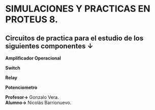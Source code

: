 # SIMULACIONES Y PRACTICAS EN PROTEUS 8.

## Circuitos de practica para el estudio de los siguientes componentes ↓

**Amplificador Operacional**

**Switch**

**Relay**

**Potenciometro**

**Profesor→** Gonzalo Vera.  
**Alumno→** Nicolás Barrionuevo.
